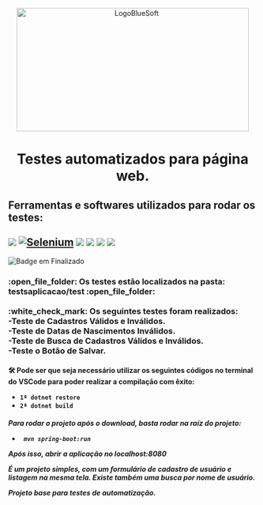 <p align="center">
  <img width="470" height="250" src="https://user-images.githubusercontent.com/121841560/231331285-65ab01cb-1fcf-49d4-be5d-225d209c1714.png" alt="LogoBlueSoft">
</p>

<h1 align="center">Testes automatizados para página web.</h1>

<h2> Ferramentas e softwares utilizados para rodar os testes: 
 <br>
 <br>
<img src= "https://img.shields.io/badge/Linguagem-C%23-blueviolet">
<a href = https://www.selenium.dev/><img src= "https://img.shields.io/badge/Ferramenta-SELENIUM-greenSelenium" alt="Selenium"/><a>
<a href = https://code.visualstudio.com/><img src= "https://img.shields.io/badge/IDE-VSCODE-blue"><a>
<img src="https://img.shields.io/badge/Navegador-GOOGLE%20CHROME-red">
<img src="https://img.shields.io/badge/GOOGLE%20CHROME-ver.112.0.5615.50%2064%20bits-orange">
<img src="https://img.shields.io/badge/SO-Windows%2010-lightgrey"></h2>

![Badge em Finalizado](http://img.shields.io/static/v1?label=STATUS&message=%20FINALIZADO&color=GREEN&?style=for-the-badge&logo=appveyor)  

<h3> :open_file_folder: Os testes estão localizados na pasta: testsaplicacao/test :open_file_folder: 
 <br>
 <br>
  :white_check_mark: Os seguintes testes foram realizados: <br>
  -Teste de Cadastros Válidos e Inválidos.<br>
  -Teste de Datas de Nascimentos Inválidos.<br>
  -Teste de Busca de Cadastros Válidos e Inválidos.<br>
  -Teste o Botão de Salvar.<br>
  </h3>

  
<h4>🛠️ Pode ser que seja necessário utilizar os seguintes códigos no terminal do VSCode para poder realizar a compilação com êxito:

- `1ª dotnet restore`
  <br>
- `2ª dotnet build`</h4>
  
<h5>Para rodar o projeto após o download, basta rodar na raíz do projeto:

- ` mvn spring-boot:run`

Após isso, abrir a aplicação no localhost:8080

É um projeto simples, com um formulário de cadastro de usuário e listagem na mesma tela.
Existe também uma busca por nome de usuário.

Projeto base para testes de automatização.</h5>
